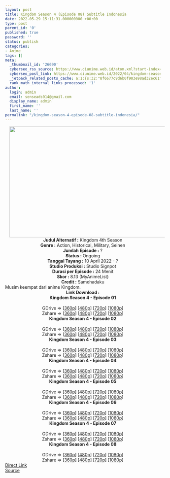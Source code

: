 ```yaml
---
layout: post
title: Kingdom Season 4 (Episode 08) Subtitle Indonesia
date: 2022-05-29 15:11:31.000000000 +00:00
type: post
parent_id: '0'
published: true
password: ''
status: publish
categories:
- Anime
tags: []
meta:
  _thumbnail_id: '26690'
  cyberseo_rss_source: https://www.ciunime.web.id/atom.xml?start-index=1
  cyberseo_post_link: https://www.ciunime.web.id/2022/04/kingdom-season-4-subtitle-indonesia.html
  _jetpack_related_posts_cache: a:1:{s:32:"8f6677c9d6b0f903e98ad32ec61f8deb";a:2:{s:7:"expires";i:1653882177;s:7:"payload";a:3:{i:0;a:1:{s:2:"id";i:26071;}i:1;a:1:{s:2:"id";i:25983;}i:2;a:1:{s:2:"id";i:25881;}}}}
  rank_math_internal_links_processed: '1'
author:
  login: admin
  email: senseads014@gmail.com
  display_name: admin
  first_name: ''
  last_name: ''
permalink: "/kingdom-season-4-episode-08-subtitle-indonesia/"
---
```

<div class="separator" style="clear: both; text-align: center;"><a href="https://blogger.googleusercontent.com/img/b/R29vZ2xl/AVvXsEjQlmpRgL1vNPZft2tWwsejzmt8zUAfpFVaIcLGB08LN-qviujc_U9BYVPN5RripzYNlqA1sBU8D-y7X0RJXsiltxQfNFpsnyo6zabCE3Hb-zmZ-4MbWcLewp8cAqLboXdEVTkFEuPc0FGyuFg7O8IJhzq1IG__OaxvsY1hNV0o2odgBbJC-pVxxdPN/s1280/Kingdom%20Season%204.jpg" style="margin-left: 1em; margin-right: 1em;"><img border="0" data-original-height="720" data-original-width="1280" height="360" src="{{ site.baseurl }}/assets/2022/05/Kingdom%20Season%204.jpg" width="640" /></a></div>
<div class="separator" style="clear: both; text-align: center;"></div>
<div style="text-align: center;"><b>Judul</b><b><b> Alternatif</b> :</b> Kingdom 4th Season</div>
<div style="text-align: center;"><b><b>Genre :</b></b> Action,&nbsp;Historical, Military,&nbsp;Seinen</div>
<div style="text-align: center;"><b>Jumlah Episode :</b> ?<br /><b>Status :&nbsp;</b>Ongoing<br /><b>Tanggal Tayang :</b> 10 April&nbsp;2022 - ?<br /><b>Studio Produksi :</b>&nbsp;Studio Signpot<br /><b>Durasi per Episode :</b> 24 Menit</div>
<div style="text-align: center;"><b>Skor :</b> 8.13 (MyAnimeList)</div>
<div style="text-align: center;"><b>Credit :</b>&nbsp;Samehadaku</div>
<div style="text-align: center;"></div>
<div style="text-align: justify;">Musim keempat dari anime&nbsp;Kingdom.</div>
<div style="text-align: justify;"></div>
<div style="text-align: justify;"></div>
<div style="text-align: center;">
<div style="text-align: center;">
<div style="text-align: left;">
<div style="text-align: center;"><b>Link Download :</b></div>
<div style="text-align: center;"></div>
<div style="text-align: center;"><span style="text-align: left;"><b>Kingdom Season 4&nbsp;</b></span><b>- Episode 01</b></div>
<div style="text-align: center;"><b><br /></b></div>
<div style="text-align: center;">GDrive =&gt; [<a href="https://acefile.co/f/72319798/kd-s4-1-360p-samehadaku-care-mp4" target="_blank" rel="noopener">360p</a>] [<a href="https://acefile.co/f/72319809/kd-s4-1-480p-samehadaku-care-mp4" target="_blank" rel="noopener">480p</a>] [<a href="https://acefile.co/f/72320087/kd-s4-1-mp4hd-samehadaku-care-mp4" target="_blank" rel="noopener">720p</a>] [<a href="https://acefile.co/f/72320832/kd-s4-1-fullhd-samehadaku-care-mp4" target="_blank" rel="noopener">1080p</a>]</div>
<div style="text-align: center;">Zshare =&gt; [<a href="https://www94.zippyshare.com/v/l7v9Onn4/file.html" target="_blank" rel="noopener">360p</a>] [<a href="https://www94.zippyshare.com/v/4DB7PnLe/file.html" target="_blank" rel="noopener">480p</a>] [<a href="https://www61.zippyshare.com/v/C75Fol3m/file.html" target="_blank" rel="noopener">720p</a>] [<a href="https://www118.zippyshare.com/v/dojEuo2K/file.html" target="_blank" rel="noopener">1080p</a>]</div>
<div style="text-align: center;"></div>
<div style="text-align: center;">
<div><span style="text-align: left;"><b>Kingdom Season 4&nbsp;</b></span><b>- Episode 02</b></div>
<div><b><br /></b></div>
<div>GDrive =&gt; [<a href="https://acefile.co/f/72834257/kd-s4-2-360p-samehadaku-care-mp4" target="_blank" rel="noopener">360p</a>] [<a href="https://acefile.co/f/72834890/kd-s4-2-480p-samehadaku-care-mp4" target="_blank" rel="noopener">480p</a>] [<a href="https://acefile.co/f/72834264/kd-s4-2-mp4hd-samehadaku-care-mp4" target="_blank" rel="noopener">720p</a>] [<a href="https://acefile.co/f/72834518/kd-s4-2-fullhd-samehadaku-care-mp4" target="_blank" rel="noopener">1080p</a>]</div>
<div>Zshare =&gt; [<a href="https://www104.zippyshare.com/v/nk9BYvYJ/file.html" target="_blank" rel="noopener">360p</a>] [<a href="https://www73.zippyshare.com/v/p92TUbyS/file.html" target="_blank" rel="noopener">480p</a>] [<a href="https://www104.zippyshare.com/v/BHnUMlqv/file.html" target="_blank" rel="noopener">720p</a>] [<a href="https://www115.zippyshare.com/v/PRcAUI0l/file.html" target="_blank" rel="noopener">1080p</a>]</div>
<div></div>
<div>
<div><span style="text-align: left;"><b>Kingdom Season 4&nbsp;</b></span><b>- Episode 03</b></div>
<div><b><br /></b></div>
<div>GDrive =&gt; [<a href="https://acefile.co/f/73351650/kd-s4-3-360p-samehadaku-care-mp4" target="_blank" rel="noopener">360p</a>] [<a href="https://acefile.co/f/73351655/kd-s4-3-480p-samehadaku-care-mp4" target="_blank" rel="noopener">480p</a>] [<a href="https://acefile.co/f/73351674/kd-s4-3-mp4hd-samehadaku-care-mp4" target="_blank" rel="noopener">720p</a>] [<a href="https://acefile.co/f/73352166/kd-s4-3-fullhd-samehadaku-care-mp4" target="_blank" rel="noopener">1080p</a>]</div>
<div>Zshare =&gt; [<a href="https://www10.zippyshare.com/v/ExdLyMZp/file.html" target="_blank" rel="noopener">360p</a>] [<a href="https://www10.zippyshare.com/v/Co5Mre2B/file.html" target="_blank" rel="noopener">480p</a>] [<a href="https://www10.zippyshare.com/v/P8U40sfq/file.html" target="_blank" rel="noopener">720p</a>] [<a href="https://www55.zippyshare.com/v/nyOJ0270/file.html" target="_blank" rel="noopener">1080p</a>]</div>
</div>
<div></div>
<div>
<div><span style="text-align: left;"><b>Kingdom Season 4&nbsp;</b></span><b>- Episode 04</b></div>
<div><b><br /></b></div>
<div>GDrive =&gt; [<a href="https://acefile.co/f/73881449/kd-s4-4-360p-samehadaku-care-mp4" target="_blank" rel="noopener">360p</a>] [<a href="https://acefile.co/f/73881456/kd-s4-4-480p-samehadaku-care-mp4" target="_blank" rel="noopener">480p</a>] [<a href="https://acefile.co/f/73881463/kd-s4-4-mp4hd-samehadaku-care-mp4" target="_blank" rel="noopener">720p</a>] [<a href="https://acefile.co/f/73881307/kd-s4-4-fullhd-samehadaku-care-mp4" target="_blank" rel="noopener">1080p</a>]</div>
<div>Zshare =&gt; [<a href="https://www83.zippyshare.com/v/vGX3TxPT/file.html" target="_blank" rel="noopener">360p</a>] [<a href="https://www83.zippyshare.com/v/FQH2kEJn/file.html" target="_blank" rel="noopener">480p</a>] [<a href="https://www83.zippyshare.com/v/uLPLcEoi/file.html" target="_blank" rel="noopener">720p</a>] [<a href="https://www92.zippyshare.com/v/u3WVkPY3/file.html" target="_blank" rel="noopener">1080p</a>]</div>
</div>
<div></div>
<div>
<div><span style="text-align: left;"><b>Kingdom Season 4&nbsp;</b></span><b>- Episode 05</b></div>
<div><b><br /></b></div>
<div>GDrive =&gt; [<a href="https://acefile.co/f/74329366/kd-s4-5-360p-samehadaku-care-mp4" target="_blank" rel="noopener">360p</a>] [<a href="https://acefile.co/f/74329375/kd-s4-5-480p-samehadaku-care-mp4" target="_blank" rel="noopener">480p</a>] [<a href="https://acefile.co/f/74329653/kd-s4-5-mp4hd-samehadaku-care-mp4" target="_blank" rel="noopener">720p</a>] [<a href="https://acefile.co/f/74330531/kd-s4-5-fullhd-samehadaku-care-mp4" target="_blank" rel="noopener">1080p</a>]</div>
<div>Zshare =&gt; [<a href="https://www118.zippyshare.com/v/m7m5J9zW/file.html" target="_blank" rel="noopener">360p</a>] [<a href="https://www118.zippyshare.com/v/pWXCqQhU/file.html" target="_blank" rel="noopener">480p</a>] [<a href="https://www115.zippyshare.com/v/6ADT2SVg/file.html" target="_blank" rel="noopener">720p</a>] [<a href="https://www66.zippyshare.com/v/UtteOpr3/file.html" target="_blank" rel="noopener">1080p</a>]</div>
</div>
<div></div>
<div>
<div><span style="text-align: left;"><b>Kingdom Season 4&nbsp;</b></span><b>- Episode 06</b></div>
<div><b><br /></b></div>
<div>GDrive =&gt; [<a href="https://acefile.co/f/74816126/kd-s4-6-360p-samehadaku-care-mp4" target="_blank" rel="noopener">360p</a>] [<a href="https://acefile.co/f/74816337/kd-s4-6-480p-samehadaku-care-mp4" target="_blank" rel="noopener">480p</a>] [<a href="https://acefile.co/f/74816341/kd-s4-6-mp4hd-samehadaku-care-mp4" target="_blank" rel="noopener">720p</a>] [<a href="https://acefile.co/f/74816440/kd-s4-6-fullhd-samehadaku-care-mp4" target="_blank" rel="noopener">1080p</a>]</div>
<div>Zshare =&gt; [<a href="https://www64.zippyshare.com/v/1oe9Atba/file.html" target="_blank" rel="noopener">360p</a>] [<a href="https://www73.zippyshare.com/v/frrmrUpz/file.html" target="_blank" rel="noopener">480p</a>] [<a href="https://www73.zippyshare.com/v/jxm34a1s/file.html" target="_blank" rel="noopener">720p</a>] [<a href="https://www73.zippyshare.com/v/jxm34a1s/file.html" target="_blank" rel="noopener">1080p</a>]</div>
</div>
<div></div>
<div>
<div><span style="text-align: left;"><b>Kingdom Season 4&nbsp;</b></span><b>- Episode 07</b></div>
<div><b><br /></b></div>
<div>GDrive =&gt; [<a href="https://acefile.co/f/75292532/kd-s4-7-360p-samehadaku-care-mp4" target="_blank" rel="noopener">360p</a>] [<a href="https://acefile.co/f/75292539/kd-s4-7-480p-samehadaku-care-mp4" target="_blank" rel="noopener">480p</a>] [<a href="https://acefile.co/f/75292785/kd-s4-7-mp4hd-samehadaku-care-mp4" target="_blank" rel="noopener">720p</a>] [<a href="https://acefile.co/f/75293338/kd-s4-7-fullhd-samehadaku-care-mp4" target="_blank" rel="noopener">1080p</a>]</div>
<div>Zshare =&gt; [<a href="https://www53.zippyshare.com/v/XTEHRTxi/file.html" target="_blank" rel="noopener">360p</a>] [<a href="https://www53.zippyshare.com/v/QWUCC87F/file.html" target="_blank" rel="noopener">480p</a>] [<a href="https://www12.zippyshare.com/v/huP6gCiY/file.html" target="_blank" rel="noopener">720p</a>] [<a href="https://www10.zippyshare.com/v/24Ab7olM/file.html" target="_blank" rel="noopener">1080p</a>]</div>
</div>
<div></div>
<div>
<div><span style="text-align: left;"><b>Kingdom Season 4&nbsp;</b></span><b>- Episode 08</b></div>
<div><b><br /></b></div>
<div>GDrive =&gt; [<a href="https://acefile.co/f/75807024/kd-s4-08-360p-samehadaku-care-mp4" target="_blank" rel="noopener">360p</a>] [<a href="https://acefile.co/f/75807029/kd-s4-08-480p-samehadaku-care-mp4" target="_blank" rel="noopener">480p</a>] [<a href="https://acefile.co/f/75807571/kd-s4-08-mp4hd-samehadaku-care-mp4" target="_blank" rel="noopener">720p</a>] [<a href="https://acefile.co/f/75808342/kd-s4-08-fullhd-samehadaku-care-mp4" target="_blank" rel="noopener">1080p</a>]</div>
<div>Zshare =&gt; [<a href="https://www4.zippyshare.com/v/aDBhY2Tw/file.html" target="_blank" rel="noopener">360p</a>] [<a href="https://www4.zippyshare.com/v/HCpnV18u/file.html" target="_blank" rel="noopener">480p</a>] [<a href="https://www4.zippyshare.com/v/pvuwWPHK/file.html" target="_blank" rel="noopener">720p</a>] [<a href="https://www42.zippyshare.com/v/hixUueQS/file.html" target="_blank" rel="noopener">1080p</a>]</div>
</div>
</div>
</div>
</div>
</div>
<link rel="stylesheet" href="https://cdnjs.cloudflare.com/ajax/libs/font-awesome/4.7.0/css/font-awesome.min.css" />
<div class="divbtn"> <a href="https://handymansurrender.com/fihup8buzv?key=94550f7ce39444073321dde3b8782f97" class="btn"><i class="fa fa-download"></i> Direct Link</a> <br /><a href="https://www.ciunime.web.id/2022/04/kingdom-season-4-subtitle-indonesia.html">Source</a> </div>
